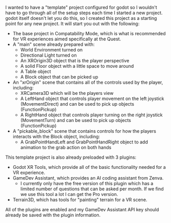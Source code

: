 I wanted to have a "template" project configured for godot so I wouldn't have to go through all of the setup steps each time I started a new project. godot itself doesn't let you do this, so I created this project as a starting point for any new project. It will start you out with the following:

- The base project in Compatability Mode, which is what is recommended for VR experiences aimed specifically at the Quest.
- A "main" scene already prepared with:
  - World Environment turned on
  - Directional Light turned on
  - An XROrigin3D object that is the player perspective
  - A solid Floor object with a little space to move around
  - A Table object
  - A Block object that can be picked up
- An "xrOrigin" scene that contains all of the controls used by the player, including:
  - XRCamera3D which will be the players view
  - A LeftHand object that controls player movement on the left joystick (MovementDirect) and can be used to pick up objects (FunctionPickup)
  - A RightHand object that controls player turning on the right joystick (MovementTurn) and can be used to pick up objects (FunctionPickup)
- A "pickable_block" scene that contains controls for how the players interacts with the Block object, including:
  - A GrabPointHandLeft and GrabPointHandRight object to add animation to the grab action on both hands

This template project is also already preloaded with 3 plugins:

- Godot XR Tools, which provide all of the basic functionality needed for a VR experience.
- GameDev Assistant, which provides an AI coding assistant from Zenva.
  - I currently only have the free version of this plugin which has a limited number of questions that can be asked per month. If we find we use this tool a lot I can get the Pro version.
- Terrain3D, which has tools for "painting" terrain for a VR scene.

All of the plugins are enabled and my GameDev Assistant API key should already be saved with the plugin information.
